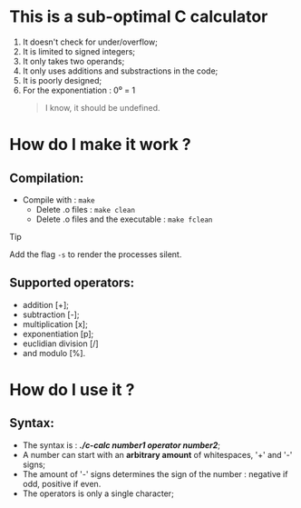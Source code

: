 # This is a sub-optimal C calculator

1. It doesn't check for under/overflow;
2. It is limited to signed integers;
3. It only takes two operands;
4. It only uses additions and substractions in the code;
5. It is poorly designed;
6. For the exponentiation : 0⁰ = 1
   > I know, it should be undefined.

# How do I make it work ?
## __Compilation__:
- Compile with : `make` 
  - Delete .o files : `make clean` 
  - Delete .o files and the executable : `make fclean`
 
>[!TIP]
>Add the flag `-s` to render the processes silent.

## __Supported operators__:
- addition [+];
- subtraction [-];
- multiplication [x]; 
- exponentiation [p];
- euclidian division [/] 
- and modulo [%].

# How do I use it ?
## __Syntax__:
- The syntax is : ***./c-calc number1 operator number2***;
- A number can start with an __arbitrary amount__ of whitespaces, '+' and '-' signs;
- The amount of '-' signs determines the sign of the number : negative if odd, positive if even.
- The operators is only a single character;
